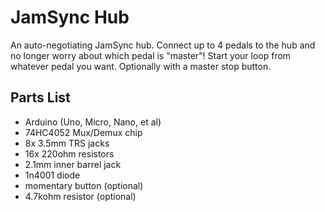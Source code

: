 # JamSync Hub

An auto-negotiating JamSync hub. Connect up to 4 pedals to the hub and no longer worry about which pedal is "master"! Start your loop from whatever pedal you want. Optionally with a master stop button.

## Parts List
* Arduino (Uno, Micro, Nano, et al)
* 74HC4052 Mux/Demux chip
* 8x 3.5mm TRS jacks
* 16x 220ohm resistors
* 2.1mm inner barrel jack
* 1n4001 diode
* momentary button (optional)
* 4.7kohm resistor (optional)
